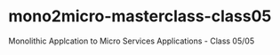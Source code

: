 # mono2micro-masterclass-class05
Monolithic Applcation to Micro Services Applications - Class 05/05
